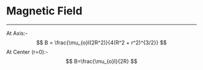 # Magnetic Field
---
At Axis:-
$$
B = \frac{\mu_{o}I(2R^2)}{4(R^2 + r^2)^{3/2}}
$$
At Center (r=0):-
$$
B=\frac{\mu_{o}I}{2R}
$$